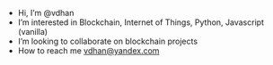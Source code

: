 - Hi, I’m @vdhan
- I’m interested in Blockchain, Internet of Things, Python, Javascript (vanilla)
- I’m looking to collaborate on blockchain projects
- How to reach me vdhan@yandex.com

<!---
vdhan/vdhan is a "special" repository because its `README.md` (this file) appears on your GitHub profile.
You can click the Preview link to take a look at your changes.
--->
